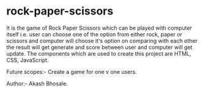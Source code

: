 # rock-paper-scissors
It is the game of Rock Paper Scissors which can be played with computer itself i.e. user can choose one of the option from either rock, paper or scissors and computer will choose it's option on comparing with each other the result will get generate and score between user and computer will get update. 
The components which are used to create this project are HTML, CSS, JavaScript.

Future scopes:- Create a game for one v one users.

Author:- Akash Bhosale.
